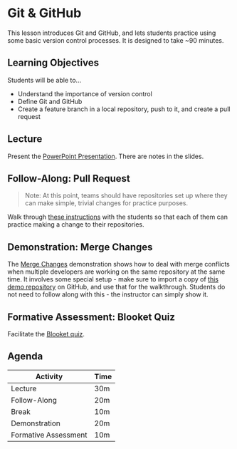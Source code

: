 # Git & GitHub
This lesson introduces Git and GitHub, and lets students practice using some basic version control processes. It is designed to take ~90 minutes.

## Learning Objectives
Students will be able to...

- Understand the importance of version control
- Define Git and GitHub
- Create a feature branch in a local repository, push to it, and create a pull request

## Lecture
Present the [PowerPoint Presentation](Presentation.pptx). There are notes in the slides.

## Follow-Along: Pull Request
>Note: At this point, teams should have repositories set up where they can make simple, trivial changes for practice purposes.

Walk through [these instructions](PullRequestFollowAlong.md) with the students so that each of them can practice making a change to their repositories.

## Demonstration: Merge Changes
The [Merge Changes](MergeChanges.md) demonstration shows how to deal with merge conflicts when multiple developers are working on the same repository at the same time. It involves some special setup - make sure to import a copy of [this demo repository](https://github.com/hto-projects/merge-demo-start) on GitHub, and use that for the walkthrough. Students do not need to follow along with this - the instructor can simply show it.

## Formative Assessment: Blooket Quiz
Facilitate the [Blooket quiz](https://dashboard.blooket.com/set/630f5f59fceb6ef8c6461ec9).

## Agenda

| Activity | Time |
|-|-|
| Lecture | 30m |
| Follow-Along | 20m |
| Break | 10m |
| Demonstration | 20m |
| Formative Assessment | 10m |
